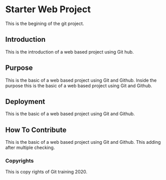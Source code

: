 # Starter Web Project

This is the begining of the git project.

## Introduction

This is the introduction of a web based project using Git hub.

## Purpose

This is the basic of a web based project using Git and Github.
Inside the purpose this is the basic of a web based project using Git and Github.

## Deployment

This is the basic of a web based project using Git and Github.

## How To Contribute

This is the basic of a web based project using Git and Github. This adding after multiple checking.

### Copyrights

This is copy rights of Git training 2020.


